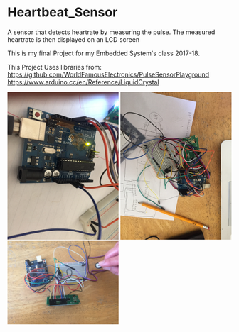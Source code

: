 # Heartbeat_Sensor
A sensor that detects heartrate by measuring the pulse. The measured heartrate is then displayed on an LCD screen

This is my final Project for my Embedded System's class 2017-18.

This Project Uses libraries from:
https://github.com/WorldFamousElectronics/PulseSensorPlayground
https://www.arduino.cc/en/Reference/LiquidCrystal

<img src="https://raw.githubusercontent.com/StefPres/Heartbeat_Sensor/master/Images/IMG_1623.JPG" width="250"> <img src="https://raw.githubusercontent.com/StefPres/Heartbeat_Sensor/master/Images/IMG_1624.JPG" width="250"> <img src="https://raw.githubusercontent.com/StefPres/Heartbeat_Sensor/master/Images/IMG_1639.JPG" width="250">
